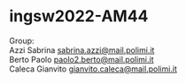 # ingsw2022-AM44
Group: \
Azzi Sabrina sabrina.azzi@mail.polimi.it \
Berto Paolo paolo2.berto@mail.polimi.it \
Caleca Gianvito gianvito.caleca@mail.polimi.it
